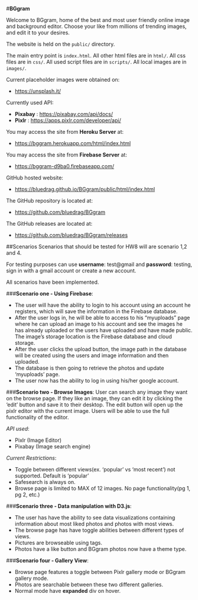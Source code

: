 #__BGgram__

Welcome to BGgram, home of the best and most user friendly online image
and background editor. Choose your like from millions of trending images, 
and edit it to your desires.

The website is held on the `public/` directory. 

The main entry point is `index.html`.
All other html files are in `html/`.
All css files are in `css/`.
All used script files are in `scripts/`.
All local images are in `images/`.

Current placeholder images were obtained on:
* https://unsplash.it/

Currently used API:
* __Pixabay__ : https://pixabay.com/api/docs/ 
* __Pixlr__ : https://apps.pixlr.com/developer/api/

You may access the site from __Heroku Server__ at:
* https://bggram.herokuapp.com/html/index.html 

You may access the site from __Firebase Server__ at:
* https://bggram-d9ba0.firebaseapp.com/

GitHub hosted website:
* https://bluedrag.github.io/BGgram/public/html/index.html 

The GitHub repository is located at:
* https://github.com/bluedrag/BGgram

The GitHub releases are located at:
* https://github.com/bluedrag/BGgram/releases


##Scenarios 
Scenarios that should be tested for HW8 will are scenario 1,2 and 4.

For testing purposes can use __username__: test@gmail and __password__: testing, sign in with a gmail account or create a new account.

All scenarios have been implemented.

###__Scenario one - Using Firebase__: 
* The user will have the ability to login to his account using an account he registers, which will save the information in the Firebase database.
* After the user logs in, he will be able to access to his “myuploads” page where he can upload an image to his account and see the images he has already uploaded or the users have uploaded and have made public. The image’s storage location is the Firebase database and cloud storage.
* After the user clicks the upload button, the image path in the database will be created using the users and image information and then uploaded.
* The database is then going to retrieve the photos and update ‘myuploads’ page.
* The user now has the ability to log in using his/her google account.

###__Scenario two - Browse Images__:
User can search any image they want on the browse page. If they like an image, they can edit it by clicking the ‘edit’ button and save it to their desktop. The edit button will open up the pixlr editor with the current image. Users will be able to use the full functionality of the editor.

*API used*:
* Pixlr (Image Editor)
* Pixabay (Image search engine)

*Current Restrictions*:
* Toggle between different views(ex. ‘popular’ vs ‘most recent’) not supported. Default is ‘popular’
* Safesearch is always on.
* Browse page is limited to MAX of 12 images. No page functionality(pg 1, pg 2, etc.)

###__Scenario three - Data manipulation with D3.js__:
* The user has have the ability to see data visualizations containing information about most liked photos and photos with most views.
* The browse page has have toggle abilities between different types of views.
* Pictures are browseable using tags.
* Photos have a like button and BGgram photos now have a theme type.

###__Scenario four - Gallery View__:
* Browse page features a toggle between Pixlr gallery mode or BGgram gallery mode.
* Photos are searchable between these two different galleries. 
* Normal mode have __expanded__ div on hover.

